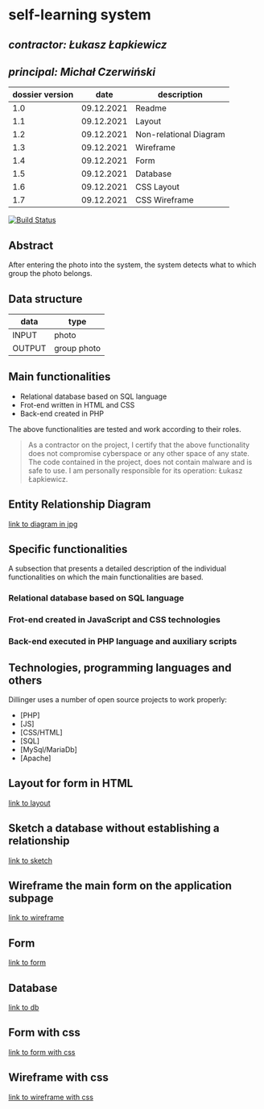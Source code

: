 # self-learning system

## _contractor: Łukasz Łapkiewicz_
## _principal: Michał Czerwiński_


| dossier version | date | description |
| ------ | ------ | ------ |
| 1.0 | 09.12.2021 | Readme |
| 1.1 | 09.12.2021 | Layout |
| 1.2 | 09.12.2021 | Non-relational Diagram |
| 1.3 | 09.12.2021 | Wireframe |
| 1.4 | 09.12.2021 | Form |
| 1.5 | 09.12.2021 | Database |
| 1.6 | 09.12.2021 | CSS Layout |
| 1.7 | 09.12.2021 | CSS Wireframe |


[![Build Status](https://travis-ci.org/joemccann/dillinger.svg?branch=master)](https://travis-ci.org/joemccann/dillinger)

## Abstract 
After entering the photo into the system, the system detects what to which group the photo belongs.

## Data structure

| data | type |
| ------ | ------ |
| INPUT | photo |
| OUTPUT | group photo |

## Main functionalities

+ Relational database based on SQL language
+ Frot-end written in HTML and CSS
+ Back-end created in PHP

The above functionalities are tested and work according to their roles.

> As a contractor on the project, I certify that the above functionality 
> does not compromise cyberspace or any other space of any state. 
> The code contained in the project, does not contain malware and is safe to use. 
> I am personally responsible for its operation: Łukasz Łapkiewicz.

## Entity Relationship Diagram

[link to diagram in jpg][erd]

## Specific functionalities

A subsection that presents a detailed description of the individual functionalities on which the main functionalities are based.

### Relational database based on SQL language

### Frot-end created in JavaScript and CSS technologies

### Back-end executed in PHP language and auxiliary scripts

## Technologies, programming languages and others

Dillinger uses a number of open source projects to work properly:

- [PHP]
- [JS]
- [CSS/HTML]
- [SQL]
- [MySql/MariaDb]
- [Apache]

 [erd]: <https://github.com/Michal3456/example_project/blob/main/sprites/Untitled%20Diagram.jpg>
 
 ## Layout for form in HTML

[link to layout][form]

[form]: <https://github.com/Michal3456/4cti/blob/main/12/sprites/layout.png>

 ## Sketch a database without establishing a relationship
 
[link to sketch][sketch]

[sketch]: <https://github.com/Michal3456/4cti/blob/main/12/sprites/sketch.png>

## Wireframe the main form on the application subpage

[link to wireframe][wireframe]

[wireframe]: <https://github.com/Michal3456/4cti/blob/main/12/sprites/wireframe.png>

## Form

[link to form][form1]

[form1]: <https://github.com/Michal3456/4cti/blob/main/12/main/form.html>

 ## Database

[link to db][dba]

[dba]: <https://github.com/Michal3456/4cti/blob/main/12/database/faces.sql>

## Form with css

[link to form with css][form2]

[form2]: <https://github.com/Michal3456/4cti/blob/main/12/main/form2.html>

## Wireframe with css

[link to wireframe with css][form3]

[form3]: <https://github.com/Michal3456/4cti/blob/main/12/main/form3.html>
